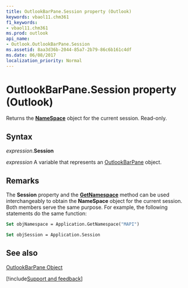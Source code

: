 ```yaml
---
title: OutlookBarPane.Session property (Outlook)
keywords: vbaol11.chm361
f1_keywords:
- vbaol11.chm361
ms.prod: outlook
api_name:
- Outlook.OutlookBarPane.Session
ms.assetid: 8aa3d36b-2044-85a7-2b79-86c6b161c4df
ms.date: 06/08/2017
localization_priority: Normal
---
```



# OutlookBarPane.Session property (Outlook)

Returns the  **[NameSpace](Outlook.NameSpace.md)** object for the current session. Read-only.


## Syntax

_expression_.**Session**

_expression_ A variable that represents an [OutlookBarPane](Outlook.OutlookBarPane.md) object.


## Remarks

The  **Session** property and the **[GetNamespace](Outlook.Application.GetNamespace.md)** method can be used interchangeably to obtain the **NameSpace** object for the current session. Both members serve the same purpose. For example, the following statements do the same function:


```vb
Set objNamespace = Application.GetNamespace("MAPI") 
```


```vb
Set objSession = Application.Session
```


## See also


[OutlookBarPane Object](Outlook.OutlookBarPane.md)

[!include[Support and feedback](~/includes/feedback-boilerplate.md)]